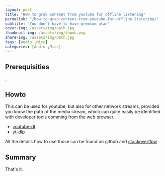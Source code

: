 ```yaml
---
layout: post
title: "How to grab content from youtube for offline listening"
permalink: "/how-to-grab-content-from-youtube-for-offline-listening/"
subtitle: "You don't have to have premium plan"
cover-img: /assets/img/path.jpg
thumbnail-img: /assets/img/thumb.png
share-img: /assets/img/path.jpg
tags: [Audio ,Misc]
categories: [Audio ,Misc]
---
```


## Prerequisities

.

## Howto

This can be used for youtube, but also for other network streams, provided you know the path of the media stream, which can quite easily be identified with developer tools comming from the web browser.

* [youtube-dl](https://github.com/ytdl-org/youtube-dl)
* [yt-dlp](https://github.com/yt-dlp/yt-dlp)

All the details how to use those can be found on github and [stackoverflow](https://stackoverflow.com/questions/tagged/yt-dlp)

## Summary

That's it.

